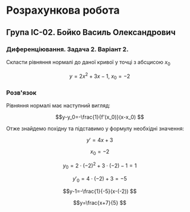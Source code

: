 # Розрахункова робота

## Група ІС-02. Бойко Василь Олександрович

### Диференціювання. Задача 2. Варіант 2.

Скласти рівняння нормалі до даної кривої у точці з абсцисою $x_0$

$$y=2x^2+3x-1,\> x_0=-2
$$

### Розв'язок

Рівняння нормалі має наступний вигляд:

$$y-y_0=-\frac{1}{f'(x_0)}(x-x_0)
$$

Отже знайдемо похідну та підставимо у формулу необхідні значення:

$$y'=4x+3
$$

$$x_0=-2
$$

$$y_0=2\cdot(-2)^2+3\cdot(-2)-1=1
$$

$$y'_0=4\cdot(-2)+3=-5
$$

$$y-1=-\frac{1}{-5}(x-(-2))
$$

$$y=\frac{x+7}{5}
$$

